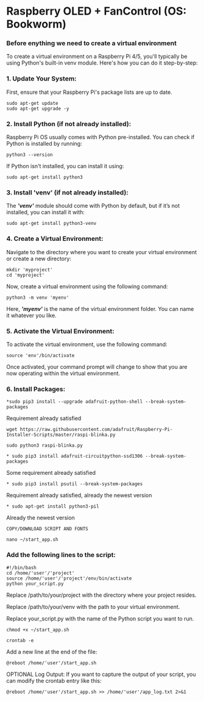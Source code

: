 # Raspberry OLED + FanControl (OS: Bookworm)

### Before enything we need to create a virtual environment
To create a virtual environment on a Raspberry Pi 4/5, you'll typically be using Python's built-in venv module. Here's how you can do it step-by-step:

### 1. Update Your System:
First, ensure that your Raspberry Pi's package lists are up to date.
```
sudo apt-get update
sudo apt-get upgrade -y
```
### 2. Install Python (if not already installed):
Raspberry Pi OS usually comes with Python pre-installed. You can check if Python is installed by running:
```
python3 --version
```
If Python isn't installed, you can install it using:
```
sudo apt-get install python3
```
### 3. Install 'venv' (if not already installed):
The **_'venv'_** module should come with Python by default, but if it’s not installed, you can install it with:
```
sudo apt-get install python3-venv
```
### 4. Create a Virtual Environment:
Navigate to the directory where you want to create your virtual environment or create a new directory:
```
mkdir 'myproject'
cd 'myproject'
```
Now, create a virtual environment using the following command:
```
python3 -m venv 'myenv'
```
Here, **_'myenv'_** is the name of the virtual environment folder. You can name it whatever you like.

### 5. Activate the Virtual Environment:
To activate the virtual environment, use the following command:
```
source 'env'/bin/activate
```
Once activated, your command prompt will change to show that you are now operating within the virtual environment.

### 6. Install Packages:
```
*sudo pip3 install --upgrade adafruit-python-shell --break-system-packages
```
Requirement already satisfied
```
wget https://raw.githubusercontent.com/adafruit/Raspberry-Pi-Installer-Scripts/master/raspi-blinka.py
```
```
sudo python3 raspi-blinka.py
```
```
* sudo pip3 install adafruit-circuitpython-ssd1306 --break-system-packages
```
Some requirement already satisfied
```
* sudo pip3 install psutil --break-system-packages
```
Requirement already satisfied, already the newest version
```
* sudo apt-get install python3-pil
```
Already the newest version
```
COPY/DOWNLOAD SCRIPT AND FONTS
```
```
nano ~/start_app.sh
```

### Add the following lines to the script:
```
#!/bin/bash
cd /home/'user'/'project'
source /home/'user'/'project'/env/bin/activate
python your_script.py
```
Replace /path/to/your/project with the directory where your project resides.

Replace /path/to/your/venv with the path to your virtual environment.

Replace your_script.py with the name of the Python script you want to run.

```
chmod +x ~/start_app.sh
```
```
crontab -e
```

Add a new line at the end of the file:
```
@reboot /home/'user'/start_app.sh
```

OPTIONAL
Log Output: If you want to capture the output of your script, you can modify the crontab entry like this:
```
@reboot /home/'user'/start_app.sh >> /home/'user'/app_log.txt 2>&1
```
